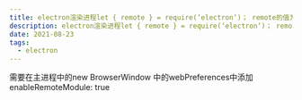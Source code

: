 ```yaml
---
title: electron渲染进程let { remote } = require(‘electron‘)； remote的值为undefined
description: electron渲染进程let { remote } = require(‘electron‘)； remote的值为undefined
date: 2021-08-23
tags:
  - electron
---
```


需要在主进程中的new BrowserWindow 中的webPreferences中添加 enableRemoteModule: true 